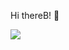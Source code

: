  Hi thereB! 👋

<img src="https://github-readme-stats.vercel.app/api?username=rjsajee&&show_icons=true&title_color=ffffff&icon_color=bb2acf&text_color=daf7dc&bg_color=151515">

